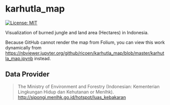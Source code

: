 # karhutla_map
[![License: MIT](https://img.shields.io/badge/License-MIT-green.svg)](https://opensource.org/licenses/MIT)

Visualization of burned jungle and land area (Hectares) in Indonesia.

Because GitHub cannot render the map from Folium, you can view this work dynamically from https://nbviewer.jupyter.org/github/ricoen/karhutla_map/blob/master/karhutla_map.ipynb instead.

## Data Provider
>The Ministry of Environment and Forestry (Indonesian: Kementerian Lingkungan Hidup dan Kehutanan or Menlhk).
>http://sipongi.menlhk.go.id/hotspot/luas_kebakaran
